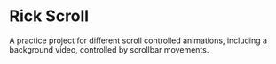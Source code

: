 ﻿# Rick Scroll

A practice project for different scroll controlled animations, including a background video, controlled by scrollbar movements.
